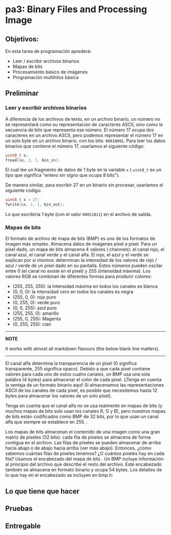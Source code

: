 # pa3: Binary Files and Processing Image

## Objetivos:
En esta tarea de programación aprederá:
- Leer / escribir archivos binarios 
- Mapas de bits 
- Procesamiento básico de imágenes 
- Programación multihilos básica 

## Preliminar
### Leer y escribir archivos binarios

A diferencia de los archivos de texto, en un archivo binario, un número no se representará como su representación de caracteres ASCII, sino como la secuencia de bits que representa ese número. El número 17 ocupa dos caracteres en un archivo ASCII, pero podemos representar el número 17 en un solo byte en un archivo binario, con los bits: `00010001`. Para leer los datos binarios que contiene el número 17, usaríamos el siguiente código:
~~~c
uint8_t x;
fread(&x, 1, 1, bin_in);
~~~
El cual lee un fragmento de datos de 1 byte en la variable `x` ( `uint8_t` es un tipo que significa "entero sin signo que ocupa 8 bits").

De manera similar, para escribir 27 en un binario sin procesar, usaríamos el siguiente código:
~~~c
uint8_t x = 27;
fwrite(&x, 1, 1, bin_out);
~~~
Lo que escribiría 1 byte (con el valor `00011011`) en el archivo de salida.

### Mapas de bits
El formato de archivo de mapa de bits (BMP) es uno de los formatos de imagen más simples. Almacena datos de imágenes píxel a píxel. Para un píxel dado, un mapa de bits almacena 4 valores ( channels): el canal rojo, el canal azul, el canal verde y el canal alfa. El rojo, el azul y el verde se explican por sí mismos: determinan la intensidad de los valores de rojo / azul / verde de un píxel dado en su pantalla. Estos números pueden oscilar entre 0 (el canal no existe en el píxel) y 255 (intensidad máxima). Los valores RGB se combinan de diferentes formas para producir colores:

- (255, 255, 255): la intensidad máxima en todos los canales es blanca
- (0, 0, 0): la intensidad cero en todos los canales es negra
- (255, 0, 0): rojo puro
- (0, 255, 0): verde puro
- (0, 0, 255): azul puro
- (255, 255, 0): amarillo
- (255, 0, 255): Magenta
- (0, 255, 255): cian

---
**NOTE**

It works with almost all markdown flavours (the below blank line matters).

---

El canal alfa determina la transparencia de un píxel (0 significa transparente, 255 significa opaco). Debido a que cada píxel contiene valores para cada uno de estos cuatro canales, un BMP usa una sola palabra (4 bytes) para almacenar el color de cada píxel. (¡Tenga en cuenta la ventaja de un formato binario aquí! Si almacenamos las representaciones ASCII de los canales de cada píxel, es posible que necesitemos hasta 12 bytes para almacenar los valores de un solo píxel).

Tenga en cuenta que el canal alfa no se usa realmente en mapas de bits (y muchos mapas de bits solo usan los canales R, G y B), pero nuestros mapas de bits están codificados como BMP de 32 bits, por lo que usan un canal alfa que siempre se establece en 255. .

Los mapas de bits almacenan el contenido de una imagen como una gran matriz de píxeles (32 bits): cada fila de píxeles se almacena de forma contigua en el archivo. Las filas de píxeles se pueden almacenar de arriba hacia abajo o de abajo hacia arriba (ver más abajo). Entonces, ¿cómo sabemos cuántas filas de píxeles tenemos? ¿O cuántos píxeles hay en cada fila? Usamos el encabezado del mapa de bits . Un BMP incluye información al principio del archivo que describe el resto del archivo. Este encabezado también se almacena en formato binario y ocupa 54 bytes. Los detalles de lo que hay en el encabezado se incluyen en bmp.h:

## Lo que tiene que hacer 

## Pruebas

## Entregable
